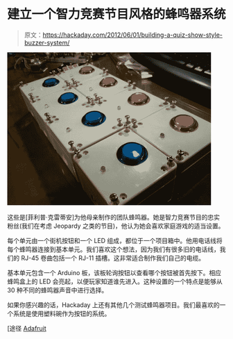 # 建立一个智力竞赛节目风格的蜂鸣器系统

> 原文：<https://hackaday.com/2012/06/01/building-a-quiz-show-style-buzzer-system/>

![](img/65e05fab9fdd6329247f67f9e6ed019c.png "quizz-show-style-buzzer-system")

这些是[菲利普·克雷蒂安]为他母亲制作的团队蜂鸣器。她是智力竞赛节目的忠实粉丝(我们在考虑 Jeopardy 之类的节目)，他认为她会喜欢家庭游戏的适当设置。

每个单元由一个街机按钮和一个 LED 组成，都位于一个项目箱中。他用电话线将每个蜂鸣器连接到基本单元。我们喜欢这个想法，因为我们有很多旧的电话线，我们的 RJ-45 卷曲包括一个 RJ-11 插槽。这非常适合制作我们自己的电缆。

基本单元包含一个 Arduino 板，该板轮询按钮以查看哪个按钮被首先按下。相应蜂鸣盒上的 LED 会亮起，以便玩家知道谁先进入。这种设置的一个特点是能够从 30 种不同的蜂鸣器声音中进行选择。

如果你感兴趣的话，Hackaday 上还有其他几个测试蜂鸣器项目。我们最喜欢的一个系统是使用塑料碗作为按钮的系统。

[途径 [Adafruit](http://www.adafruit.com/blog/2012/05/31/diy-arduino-based-quiz-buzzer-system/)